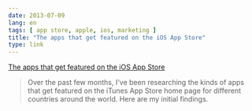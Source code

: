 ```yaml
---
date: 2013-07-09
lang: en
tags: [ app store, apple, ios, marketing ]
title: "The apps that get featured on the iOS App Store"
type: link
---
```


[The apps that get featured on the iOS App
Store](http://daveaddey.com/appstore/)

> Over the past few months, I've been researching the kinds of apps that
> get featured on the iTunes App Store home page for different countries
> around the world. Here are my initial findings.

